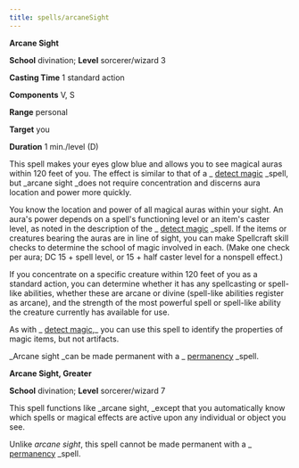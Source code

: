 ```yaml
---
title: spells/arcaneSight
---
```

 **Arcane Sight**

**School** divination; **Level** sorcerer/wizard 3

**Casting Time** 1 standard action

**Components** V, S

**Range** personal

**Target** you

**Duration** 1 min./level (D)

This spell makes your eyes glow blue and allows you to see magical auras within 120 feet of you. The effect is similar to that of a _ [detect magic](detectMagic.md#_detect-magic) _spell, but _arcane sight _does not require concentration and discerns aura location and power more quickly.

You know the location and power of all magical auras within your sight. An aura's power depends on a spell's functioning level or an item's caster level, as noted in the description of the _ [detect magic](detectMagic.md#_detect-magic) _spell. If the items or creatures bearing the auras are in line of sight, you can make Spellcraft skill checks to determine the school of magic involved in each. (Make one check per aura; DC 15 + spell level, or 15 + half caster level for a nonspell effect.)

If you concentrate on a specific creature within 120 feet of you as a standard action, you can determine whether it has any spellcasting or spell-like abilities, whether these are arcane or divine (spell-like abilities register as arcane), and the strength of the most powerful spell or spell-like ability the creature currently has available for use.

As with _ [detect magic](detectMagic.md#_detect-magic),_ you can use this spell to identify the properties of magic items, but not artifacts.

_Arcane sight _can be made permanent with a _ [permanency](permanency.md#_permanency) _spell.

**Arcane Sight, Greater**

**School** divination; **Level** sorcerer/wizard 7

This spell functions like _arcane sight, _except that you automatically know which spells or magical effects are active upon any individual or object you see.

Unlike _arcane sight_, this spell cannot be made permanent with a _ [permanency](permanency.md#_permanency) _spell.

